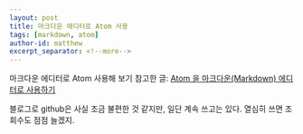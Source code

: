 ```yaml
---
layout: post
title: 마크다운 에디터로 Atom 사용
tags: [markdown, atom]
author-id: matthew
excerpt_separator: <!--more-->
---
```

마크다운 에디터로 Atom 사용해 보기<!--more-->
참고한 글: [Atom 을 마크다운(Markdown) 에디터로 사용하기](https://futurecreator.github.io/2016/06/14/atom-as-markdown-editor/)

블로그로 github은 사실 조금 불편한 것 같지만, 일단 계속 쓰고는 있다.
열심히 쓰면 조회수도 점점 늘겠지.
